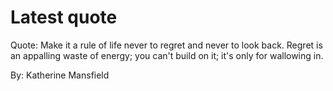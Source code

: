 # Latest quote 

Quote: Make it a rule of life never to regret and never to look back. Regret is an appalling waste of energy; you can't build on it; it's only for wallowing in. 

By: Katherine Mansfield